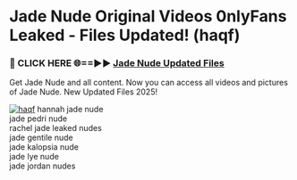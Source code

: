 # Jade Nude Original Videos 0nlyFans Leaked - Files Updated! (haqf)

<h3>🔴 CLICK HERE 🌐==►► <a href="https://tinyurl.com/5h6xmrr3" rel="nofollow">Jade Nude Updated Files</a></h3>

Get Jade Nude and all content. Now you can access all videos and pictures of Jade Nude. New Updated Files 2025!

[![haqf](https://i.imgur.com/KVD873Z.gif)](https://tinyurl.com/5h6xmrr3)
hannah jade nude<br>
jade pedri nude<br>
rachel jade leaked nudes<br>
jade gentile nude<br>
jade kalopsia nude<br>
jade lye nude<br>
jade jordan nudes